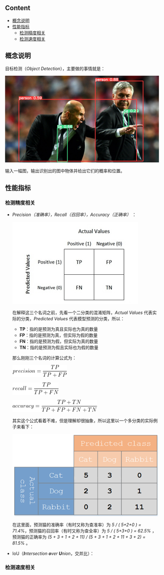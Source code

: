 ## Content

- [概念说明](#概念说明)
- [性能指标](#性能指标)
  - [检测精度相关](#检测精度相关)
  - [检测速度相关](#检测速度相关)



## 概念说明

目标检测（*Object Detection*），主要做的事情就是：

<img src="./img-storage/zidane.jpg" alt="zidane" style="zoom:50%;" />

输入一幅图，输出识别出的图中物体并给出它们的概率和位置。

## 性能指标

### 检测精度相关

- *Precision（准确率），Recall（召回率），Accuracy（正确率）* ：

  ![Confusion_Matrix](./img-storage/Confusion_Matrix.jpg)

  在解释这三个名词之前，先看一个二分类的混淆矩阵，*Actual Values* 代表实际的分类，*Predicted Values* 代表模型预测的分类，所以：

  - **TP**：指的是预测为真且实际也为真的数量
  - **FP**：指的是预测为真，但实际为假的数量
  - **FN**：指的是预测为假，但实际为真的数量
  - **TN**：指的是预测为假且实际也为假的数量

  那么刚刚三个名词的计算公式为：

  ![precision](./img-storage/precision.png)

  ![recall](./img-storage/recall.png)

  ![accuracy](./img-storage/accuracy.png)

  其实这个公式看着不难，但是理解却很抽象，所以这里以一个多分类的实际例子来看下：

  ![multi-example](./img-storage/multi-example.png)

  在这里面，预测猫的准确率（有时又称为查准率）为 *5 / ( 5+2+0 ) = 71.4%*，预测猫的召回率（有时又称为查全率）为 *5 / ( 5+3+0 ) = 62.5%* ，预测猫的正确率为 *(5 + 3 + 1 + 2 + 11) / (5 + 3 + 1 + 2 + 11 + 3 + 2) = 81.5%* 。

  

- IoU（_**I**ntersection **o**ver **U**nion_，交并比）：



### 检测速度相关